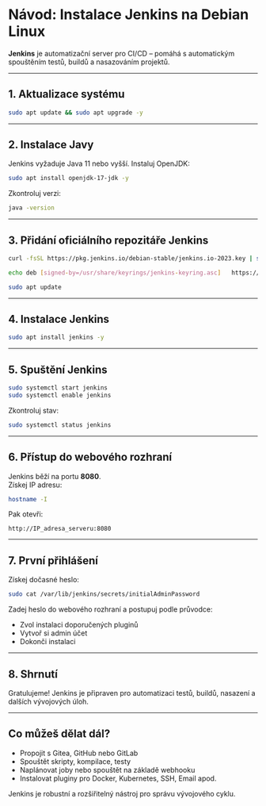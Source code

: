 # Návod: Instalace Jenkins na Debian Linux

**Jenkins** je automatizační server pro CI/CD – pomáhá s automatickým spouštěním testů, buildů a nasazováním projektů.

---

## 1. Aktualizace systému

```bash
sudo apt update && sudo apt upgrade -y
```

---

## 2. Instalace Javy

Jenkins vyžaduje Java 11 nebo vyšší. Instaluj OpenJDK:

```bash
sudo apt install openjdk-17-jdk -y
```

Zkontroluj verzi:

```bash
java -version
```

---

## 3. Přidání oficiálního repozitáře Jenkins

```bash
curl -fsSL https://pkg.jenkins.io/debian-stable/jenkins.io-2023.key | sudo tee   /usr/share/keyrings/jenkins-keyring.asc > /dev/null

echo deb [signed-by=/usr/share/keyrings/jenkins-keyring.asc]   https://pkg.jenkins.io/debian-stable binary/ | sudo tee   /etc/apt/sources.list.d/jenkins.list > /dev/null

sudo apt update
```

---

## 4. Instalace Jenkins

```bash
sudo apt install jenkins -y
```

---

## 5. Spuštění Jenkins

```bash
sudo systemctl start jenkins
sudo systemctl enable jenkins
```

Zkontroluj stav:

```bash
sudo systemctl status jenkins
```

---

## 6. Přístup do webového rozhraní

Jenkins běží na portu **8080**.  
Získej IP adresu:

```bash
hostname -I
```

Pak otevři:

```
http://IP_adresa_serveru:8080
```

---

## 7. První přihlášení

Získej dočasné heslo:

```bash
sudo cat /var/lib/jenkins/secrets/initialAdminPassword
```

Zadej heslo do webového rozhraní a postupuj podle průvodce:

- Zvol instalaci doporučených pluginů
- Vytvoř si admin účet
- Dokonči instalaci

---

## 8. Shrnutí

Gratulujeme! Jenkins je připraven pro automatizaci testů, buildů, nasazení a dalších vývojových úloh.

---

## Co můžeš dělat dál?

- Propojit s Gitea, GitHub nebo GitLab
- Spouštět skripty, kompilace, testy
- Naplánovat joby nebo spouštět na základě webhooku
- Instalovat pluginy pro Docker, Kubernetes, SSH, Email apod.

Jenkins je robustní a rozšiřitelný nástroj pro správu vývojového cyklu.

